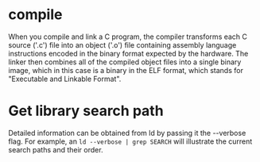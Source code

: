 # compile
When you compile and link a C program, the compiler transforms each C source
('.c') file into an object ('.o') file containing assembly language instructions
encoded in the binary format expected by the hardware. The linker then combines
all of the compiled object files into a single binary image, which in this case
is a binary in the ELF format, which stands for "Executable and Linkable
Format". 

# Get library search path
Detailed information can be obtained from ld by passing it the --verbose flag.
For example, an `ld --verbose | grep SEARCH` will illustrate the current search
paths and their order.

